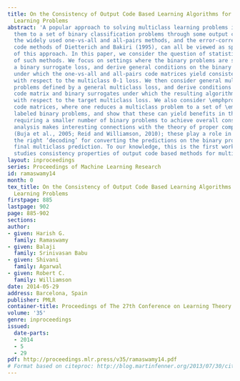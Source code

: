 ```yaml
---
title: On the Consistency of Output Code Based Learning Algorithms for Multiclass
  Learning Problems
abstract: 'A popular approach to solving multiclass learning problems is to reduce
  them to a set of binary classification problems through some output code matrix:
  the widely used one-vs-all and all-pairs methods, and the error-correcting output
  code methods of Dietterich and Bakiri (1995), can all be viewed as special cases
  of this approach. In this paper, we consider the question of statistical consistency
  of such methods. We focus on settings where the binary problems are solved by minimizing
  a binary surrogate loss, and derive general conditions on the binary surrogate loss
  under which the one-vs-all and all-pairs code matrices yield consistent algorithms
  with respect to the multiclass 0-1 loss. We then consider general multiclass learning
  problems defined by a general multiclass loss, and derive conditions on the output
  code matrix and binary surrogates under which the resulting algorithm is consistent
  with respect to the target multiclass loss. We also consider \emphprobabilistic
  code matrices, where one reduces a multiclass problem to a set of \emphclass probability
  labeled binary problems, and show that these can yield benefits in the sense of
  requiring a smaller number of binary problems to achieve overall consistency. Our
  analysis makes interesting connections with the theory of proper composite losses
  (Buja et al., 2005; Reid and Williamson, 2010); these play a role in constructing
  the right ‘decoding’ for converting the predictions on the binary problems to the
  final multiclass prediction. To our knowledge, this is the first work that comprehensively
  studies consistency properties of output code based methods for multiclass learning.'
layout: inproceedings
series: Proceedings of Machine Learning Research
id: ramaswamy14
month: 0
tex_title: On the Consistency of Output Code Based Learning Algorithms for Multiclass
  Learning Problems
firstpage: 885
lastpage: 902
page: 885-902
sections: 
author:
- given: Harish G.
  family: Ramaswamy
- given: Balaji
  family: Srinivasan Babu
- given: Shivani
  family: Agarwal
- given: Robert C.
  family: Williamson
date: 2014-05-29
address: Barcelona, Spain
publisher: PMLR
container-title: Proceedings of The 27th Conference on Learning Theory
volume: '35'
genre: inproceedings
issued:
  date-parts:
  - 2014
  - 5
  - 29
pdf: http://proceedings.mlr.press/v35/ramaswamy14.pdf
# Format based on citeproc: http://blog.martinfenner.org/2013/07/30/citeproc-yaml-for-bibliographies/
---
```

